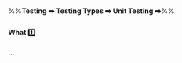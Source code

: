 <link rel="stylesheet" href="{{baseUrl}}/css/textbook.css">

<div class="website-content">

%%**Testing :arrow_right: Testing Types :arrow_right: Unit Testing :arrow_right:**%%

#### What :one:

<div id="main">

...

</div>
</div>

